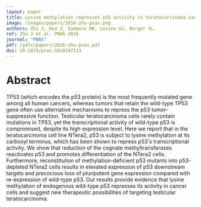 ```yaml
---
layout: paper
title: Lysine methylation represses p53 activity in teratocarcinoma cancer cells.
image: /images/papers/2016-zhu-pnas.png
authors: Zhu J, Dou Z, Sammons MA, Levine AJ, Berger SL.
ref: Zhu J et al. PNAS 2016
journal: "PNAS"
pdf: /pdfs/papers/2016-zhu-pnas.pdf
doi: 10.1073/pnas.1610387113
---
```


# Abstract

TP53 (which encodes the p53 protein) is the most frequently mutated gene among all human cancers, whereas tumors that retain the wild-type TP53 gene often use alternative mechanisms to repress the p53 tumor-suppressive function. Testicular teratocarcinoma cells rarely contain mutations in TP53, yet the transcriptional activity of wild-type p53 is compromised, despite its high expression level. Here we report that in the teratocarcinoma cell line NTera2, p53 is subject to lysine methylation at its carboxyl terminus, which has been shown to repress p53's transcriptional activity. We show that reduction of the cognate methyltransferases reactivates p53 and promotes differentiation of the NTera2 cells. Furthermore, reconstitution of methylation-deficient p53 mutants into p53-depleted NTera2 cells results in elevated expression of p53 downstream targets and precocious loss of pluripotent gene expression compared with re-expression of wild-type p53. Our results provide evidence that lysine methylation of endogenous wild-type p53 represses its activity in cancer cells and suggest new therapeutic possibilities of targeting testicular teratocarcinoma.